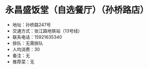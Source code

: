 # 永昌盛饭堂（自选餐厅）（孙桥路店）

* 地址：孙桥路247号
* 交通方式：张江路地铁站（13号线）
* 联系电话：15921635340
* 排队：无需排队
* 人均消费：30
* 备注：无
* 推荐菜：无
